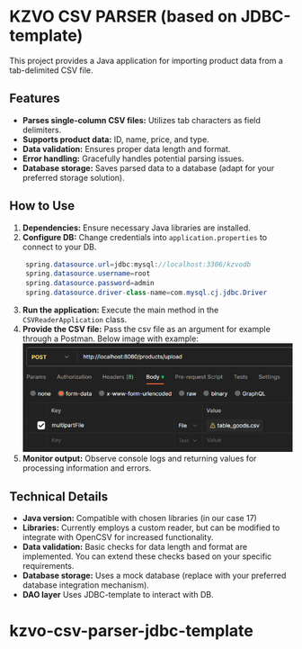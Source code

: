 # KZVO CSV PARSER (based on JDBC-template)

This project provides a Java application for importing product data from a tab-delimited CSV file.

## Features

* **Parses single-column CSV files:** Utilizes tab characters as field delimiters.
* **Supports product data:** ID, name, price, and type.
* **Data validation:** Ensures proper data length and format.
* **Error handling:** Gracefully handles potential parsing issues.
* **Database storage:** Saves parsed data to a database (adapt for your preferred storage solution).

## How to Use

1. **Dependencies:** Ensure necessary Java libraries are installed.
2. **Configure DB:** Change credentials into `application.properties` to connect to your DB.
````java
    spring.datasource.url=jdbc:mysql://localhost:3306/kzvodb
    spring.datasource.username=root
    spring.datasource.password=admin
    spring.datasource.driver-class-name=com.mysql.cj.jdbc.Driver
````
3. **Run the application:** Execute the main method in the `CSVReaderApplication` class.
4. **Provide the CSV file:** Pass the csv file as an argument for example through a Postman.
   Below image with example:
   ![img.png](Screenshot_1.png)
5. **Monitor output:** Observe console logs and returning values for processing information and errors.

## Technical Details

* **Java version:** Compatible with chosen libraries (in our case 17)
* **Libraries:** Currently employs a custom reader, but can be modified to integrate with OpenCSV for increased functionality.
* **Data validation:** Basic checks for data length and format are implemented. You can extend these checks based on your specific requirements.
* **Database storage:** Uses a mock database (replace with your preferred database integration mechanism).
* **DAO layer** Uses JDBC-template to interact with DB.


# kzvo-csv-parser-jdbc-template

